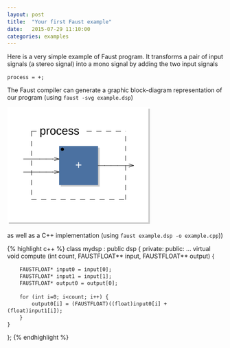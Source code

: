 ```yaml
---
layout: post
title:  "Your first Faust example"
date:   2015-07-29 11:10:00
categories: examples
---
```

Here is a very simple example of Faust program. It transforms a pair of input signals (a stereo signal) into a mono signal by adding the two input signals

	process = +;

The Faust compiler can generate a graphic block-diagram representation of our program (using `faust -svg example.dsp`)

![examples 1](/images/ex1.svg)

as well as a C++ implementation (using `faust example.dsp -o example.cpp`))

{% highlight c++ %}
class mydsp : public dsp {
  private:
  public:
	...
	virtual void compute (int count, FAUSTFLOAT** input, FAUSTFLOAT** output) {

		FAUSTFLOAT* input0 = input[0];
		FAUSTFLOAT* input1 = input[1];
		FAUSTFLOAT* output0 = output[0];

		for (int i=0; i<count; i++) {
			output0[i] = (FAUSTFLOAT)((float)input0[i] + (float)input1[i]);
		}
	}
};
{% endhighlight %}
